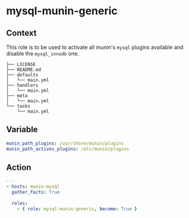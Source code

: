 # mysql-munin-generic

## Context

This role is to be used to activate all munin's `mysql` plugins available and disable the `mysql_innodb` one.

```console
├── LICENSE
├── README.md
├── defaults
│   └── main.yml
├── handlers
│   └── main.yml
├── meta
│   └── main.yml
└── tasks
    └── main.yml
```

## Variable

```yaml
munin_path_plugins: /usr/share/munin/plugins
munin_path_actives_plugins: /etc/munin/plugins
```

## Action

```yaml
---
- hosts: munin-mysql
  gather_facts: True
  
  roles:
    - { role: mysql-munin-generic, become: True }
```
